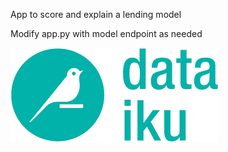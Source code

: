 App to score and explain a lending model

Modify app.py with model endpoint as needed

![Example](/Images/dataiku.jpg)